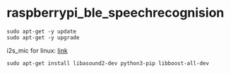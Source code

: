 # raspberrypi_ble_speechrecognision


```
sudo apt-get -y update
sudo apt-get -y upgrade
```

i2s_mic for linux: [link](https://cdn-learn.adafruit.com/downloads/pdf/adafruit-i2s-mems-microphone-breakout.pdf)

```
sudo apt-get install libasound2-dev python3-pip libboost-all-dev
```

